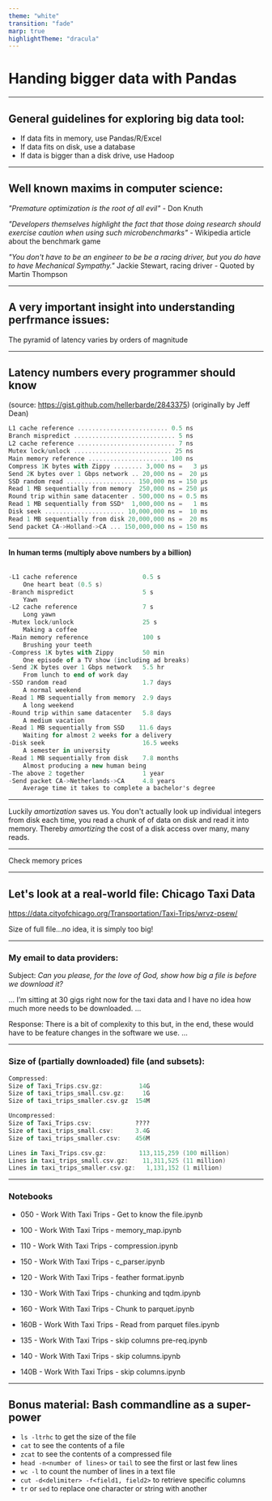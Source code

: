```yaml
---
theme: "white"
transition: "fade"
marp: true
highlightTheme: "dracula"
---
```


# Handing bigger data with Pandas

---

## General guidelines for exploring big data tool:
* If data fits in memory, use Pandas/R/Excel
* If data fits on disk, use a database
* If data is bigger than a disk drive, use Hadoop

---

## Well known maxims in computer science:
*"Premature optimization is the root of all evil"* - Don Knuth

*"Developers themselves highlight the fact that those doing research should exercise caution when using such microbenchmarks"* - Wikipedia article about the benchmark game


*"You don't have to be an engineer to be be a racing driver, but you do have to have Mechanical Sympathy."* Jackie Stewart, racing driver - Quoted by Martin Thompson

---

## A very important insight into understanding perfrmance issues: 
The pyramid of latency varies by orders of magnitude

---

## Latency numbers every programmer should know
(source: https://gist.github.com/hellerbarde/2843375)
(originally by Jeff Dean)

```a
L1 cache reference ......................... 0.5 ns
Branch mispredict ............................ 5 ns
L2 cache reference ........................... 7 ns
Mutex lock/unlock ........................... 25 ns
Main memory reference ...................... 100 ns             
Compress 1K bytes with Zippy ........ 3,000 ns =   3 µs
Send 2K bytes over 1 Gbps network .. 20,000 ns =  20 µs
SSD random read ................... 150,000 ns = 150 µs
Read 1 MB sequentially from memory  250,000 ns = 250 µs
Round trip within same datacenter . 500,000 ns = 0.5 ms
Read 1 MB sequentially from SSD*  1,000,000 ns =   1 ms
Disk seek ...................... 10,000,000 ns =  10 ms
Read 1 MB sequentially from disk 20,000,000 ns =  20 ms
Send packet CA->Holland->CA ... 150,000,000 ns = 150 ms
```

---

#### In human terms (multiply above numbers by a billion)

```a

-L1 cache reference                  0.5 s        
    One heart beat (0.5 s)
-Branch mispredict                   5 s          
    Yawn
-L2 cache reference                  7 s          
    Long yawn
-Mutex lock/unlock                   25 s         
    Making a coffee
-Main memory reference               100 s        
    Brushing your teeth
-Compress 1K bytes with Zippy        50 min       
    One episode of a TV show (including ad breaks)
-Send 2K bytes over 1 Gbps network   5.5 hr       
    From lunch to end of work day
-SSD random read                     1.7 days      
    A normal weekend
-Read 1 MB sequentially from memory  2.9 days      
    A long weekend
-Round trip within same datacenter   5.8 days      
    A medium vacation
-Read 1 MB sequentially from SSD    11.6 days      
    Waiting for almost 2 weeks for a delivery
-Disk seek                           16.5 weeks    
    A semester in university
-Read 1 MB sequentially from disk    7.8 months    
    Almost producing a new human being
-The above 2 together                1 year
-Send packet CA->Netherlands->CA     4.8 years     
    Average time it takes to complete a bachelor's degree
```

---

Luckily _amortization_ saves us. You don't actually look up individual integers from disk each time, you read a chunk of of data on disk and read it into memory. Thereby _amortizing_ the cost of a disk access over many, many reads.

---

Check memory prices

---

## Let's look at a real-world file: Chicago Taxi Data
https://data.cityofchicago.org/Transportation/Taxi-Trips/wrvz-psew/

Size of full file...no idea, it is simply too big!

---

### My email to data providers:

Subject: *Can you please, for the love of God, show how big a file is before we download it?*

...
I’m sitting at 30 gigs right now for the taxi data and I have no idea how much more needs to be downloaded.
...

Response:
There is a bit of complexity to this but, in the end, these would have to be feature changes in the software we use. ...

---

### Size of (partially downloaded) file (and subsets):

```a
Compressed:
Size of Taxi_Trips.csv.gz:          14G
Size of taxi_trips_small.csv.gz:     1G
Size of taxi_trips_smaller.csv.gz  154M

Uncompressed:
Size of Taxi_Trips.csv:            ????
Size of taxi_trips_small.csv:      3.4G
Size of taxi_trips_smaller.csv:    456M

Lines in Taxi_Trips.csv.gz:         113,115,259 (100 million)
Lines in taxi_trips_small.csv.gz:    11,311,525 (11 million)
Lines in taxi_trips_smaller.csv.gz:   1,131,152 (1 million)
```

---

### Notebooks

* 050 - Work With Taxi Trips - Get to know the file.ipynb
* 100 - Work With Taxi Trips - memory_map.ipynb
* 110 - Work With Taxi Trips - compression.ipynb
* 150 - Work With Taxi Trips - c_parser.ipynb

* 120 - Work With Taxi Trips - feather format.ipynb
* 130 - Work With Taxi Trips - chunking and tqdm.ipynb
* 160 - Work With Taxi Trips - Chunk to parquet.ipynb
* 160B - Work With Taxi Trips - Read from parquet files.ipynb

* 135 - Work With Taxi Trips - skip columns pre-req.ipynb
* 140 - Work With Taxi Trips - skip columns.ipynb
* 140B - Work With Taxi Trips - skip columns.ipynb

---

## Bonus material: Bash commandline as a super-power
* `ls -ltrhc` to get the size of the file
* `cat` to see the contents of a file
* `zcat` to see the contents of a compressed file
* `head -n<number of lines>` or `tail` to see the first or last few lines
* `wc -l` to count the number of lines in a text file
* `cut -d<delimiter> -f<field1, field2>` to retrieve specific columns
* `tr` or `sed` to replace one character or string with another
